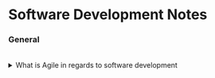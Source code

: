 # Software Development Notes

### General

<br>

<details>
    <summary>What is Agile in regards to software development</summary>
    <hr>
    <p>
        <h5>
            <b>Summary:</b>
        </h5>
        Agile is a structured and iterative approach to project management and product development. It recognizes the volatility of product development, and provides a methodology for self-organizing teams to respond to change without going off the rails.
        <br>

        <h5>
            <b>More Information</b>
        </h5>
        <small>
            *Reference: <a href="https://www.atlassian.com/agile/kanban/kanban-vs-scrum">Atlassian</a>
        <small>
    </p>
</details>
